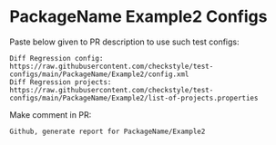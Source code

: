 # PackageName Example2 Configs
Paste below given to PR description to use such test configs:
```
Diff Regression config: https://raw.githubusercontent.com/checkstyle/test-configs/main/PackageName/Example2/config.xml
Diff Regression projects: https://raw.githubusercontent.com/checkstyle/test-configs/main/PackageName/Example2/list-of-projects.properties
```
Make comment in PR:
```
Github, generate report for PackageName/Example2
```
